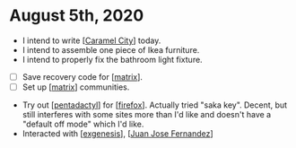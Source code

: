 # August 5th, 2020
- I intend to write [[Caramel City]] today.
- I intend to assemble one piece of Ikea furniture.
- I intend to properly fix the bathroom light fixture.
- [ ] Save recovery code for [[matrix]].
- [ ] Set up [[matrix]] communities.
- Try out [[pentadactyl]] for [[firefox]]. Actually tried "saka key". Decent, but still interferes with some sites more than I'd like and doesn't have a "default off mode" which I'd like. 
- Interacted with [[exgenesis]], [[Juan Jose Fernandez]]

[//begin]: # "Autogenerated link references for markdown compatibility"
[Caramel City]: ../caramel-city "Caramel City"
[matrix]: ../matrix "Matrix"
[pentadactyl]: ../pentadactyl "Pentadactyl"
[firefox]: ../firefox "Firefox"
[exgenesis]: ../exgenesis "Exgenesis"
[Juan Jose Fernandez]: ../juan-jose-fernandez "Juan Jose Fernandez"
[//end]: # "Autogenerated link references"